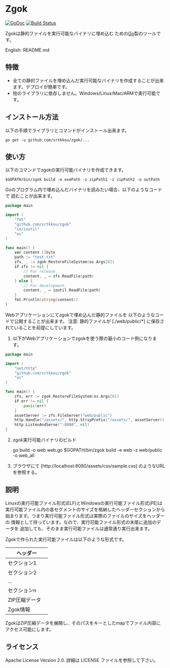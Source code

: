 # Zgok

[![GoDoc](https://godoc.org/github.com/srtkkou/zgok?status.svg)](https://godoc.org/github.com/srtkkou/zgok) [![Build Status](https://travis-ci.org/srtkkou/zgok.svg?branch=master)](https://travis-ci.org/srtkkou/zgok)

Zgokは静的ファイルを実行可能なバイナリに埋め込む
ための[Go](http://golang.org/)製のツールです。

English: README.md

## 特徴

* 全ての静的ファイルを埋め込んだ実行可能なバイナリを作成することが出来ます。デプロイが簡単です。
* 他のライブラリに依存しません。Windows/Linux/Mac/ARMで実行可能です。

## インストール方法

以下の手順でライブラリとコマンドがインストール出来ます。

	go get -u github.com/srtkkou/zgok/...

## 使い方

以下のコマンドでzgokの実行可能バイナリを作成できます。

	$GOPATH/bin/zgok build -e exePath -z zipPath1 -z zipPath2 -o outPath

Goのプログラム内で埋め込んだバイナリを読みたい場合、以下のようなコードで
読むことが出来ます。

```go
package main

import (
	"fmt"
	"github.com/srtkkou/zgok"
	"io/ioutil"
	"os"
)

func main() {
	var content []byte
	path := "test.txt"
	zfs, _ := zgok.RestoreFileSystem(os.Args[0])
	if zfs != nil {
		// For release.
		content, _ = zfs.ReadFile(path)
	} else {
		// For development.
		content, _ = ioutil.ReadFile(path)
	}
	fmt.Println(string(content))
}
```

Webアプリケーションにてzgokで埋め込んだ静的ファイルを
以下のようなコードで公開することが出来ます。
注意: 静的ファイルが [./web/public/*] に保存されていることを前提にしています。

1. 以下がWebアプリケーションでzgokを使う際の最小のコード例になります。

```go
package main

import (
	"net/http"
	"github.com/srtkkou/zgok"
	"os"
)

func main() {
	zfs, err := zgok.RestoreFileSystem(os.Args[0])
	if err != nil {
		panic(err)
	}
	assetServer := zfs.FileServer("web/public")
	http.Handle("/assets/", http.StripPrefix("/assets/", assetServer))
	http.ListenAndServe(":8080", nil)
}
```

2. zgok実行可能バイナリのビルド

	go build -o web web.go
	$GOPATH/bin/zgok build -e web -z web/public -o web_all

3. ブラウザにて [http://localhost:8080/assets/css/sample.css] のようなURLを参照する。

## 説明

Linuxの実行可能ファイル形式(ELF)とWindowsの実行可能ファイル形式(PE)は
実行可能ファイル内の各セグメントのサイズを格納したヘッダーセクションから
始まります。つまり実行可能ファイル形式は実際のファイルのサイズをヘッダーの
情報として持っています。なので、実行可能ファイル形式の末尾に追加のデータを
追加しても、そのまま実行可能ファイルは通常通り実行出来ます。

Zgokで作られた実行可能ファイルは以下のような形式です。

| ヘッダー　　　 |
| -------------- |
| セクション1　  |
| セクション2　  |
| ...            |
| セクションn　  |
| ZIP圧縮データ  |
| Zgok情報　　　 |

ZgokはZIP圧縮データを展開し、そのパスをキーとしたmapでファイル内容に
アクセス可能にします。

## ライセンス

Apache License Version 2.0. 詳細は LICENSE ファイルを参照して下さい。

